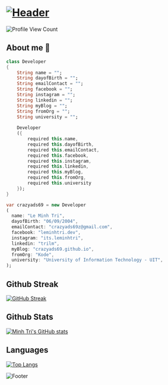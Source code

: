 # [![Header](https://capsule-render.vercel.app/api?type=waving&color=gradient&height=120&fontAlignY=25&section=header&fontAlign=25&animation=twinkling&text=Welcome%20to%20my%20GitHub%20profile!&fontSize=24)](#)

![Profile View Count](https://komarev.com/ghpvc/?username=crazyads69)

## About me 👀

```dart
class Developer 
{
    String name = "";
    String dayofBirth = "";
    String emailContact = "";
    String facebook = "";
    String instagram = "";
    String linkedin = "";
    String myBlog = "";
    String fromOrg = "";
    String university = "";
    
    Developer
    ({
        required this.name,
        required this.dayofBirth,
        required this.emailContact,
        required this.facebook,
        required this.instagram,
        required this.linkedin,
        required this.myBlog,
        required this.fromOrg,
        required this.university
    });
}

var crazyads69 = new Developer
(
  name: "Le Minh Tri",
  dayofBirth: "06/09/2004",
  emailContact: "crazyads69z@gmail.com",
  facebook: "leminhtri.dev",
  instagram: "its.leminhtri",
  linkedin: "trilm",
  myBlog: "crazyads69.github.io",
  fromOrg: "Kode",
  university: "University of Information Technology - UIT",
);
```

## Github Streak

[![GitHub Streak](https://github-readme-streak-stats.herokuapp.com?user=crazyads69&theme=radical)](https://www.github.com/crazyads69)

## Github Stats

[![Minh Tri's GitHub stats](https://github-readme-stats.vercel.app/api?username=crazyads69&count_private=true&show_icons=true&theme=radical)](https://www.github.com/crazyads69)

## Languages

[![Top Langs](https://github-readme-stats.vercel.app/api/top-langs/?username=crazyads69&&langs_count=10&theme=radical&hide=html&layout=compact)](https://www.github.com/crazyads69)

![Footer](https://capsule-render.vercel.app/api?type=waving&color=gradient&height=120&fontAlignY=75&section=footer&fontAlign=25&animation=twinkling&text=That%27s%20all,%20have%20a%20good%20day%20!&fontSize=24)
